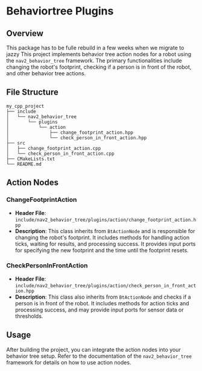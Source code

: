 # Behaviortree Plugins

## Overview
This package has to be fulle rebuild in a few weeks when we migrate to jazzy
This project implements behavior tree action nodes for a robot using the `nav2_behavior_tree` framework. The primary functionalities include changing the robot's footprint, checking if a person is in front of the robot, and other behavior tree actions.

## File Structure
```
my_cpp_project
├── include
│   └── nav2_behavior_tree
│       └── plugins
│           └── action
│               ├── change_footprint_action.hpp
│               └── check_person_in_front_action.hpp
├── src
│   ├── change_footprint_action.cpp
│   └── check_person_in_front_action.cpp
├── CMakeLists.txt
└── README.md
```

## Action Nodes

### ChangeFootprintAction
- **Header File**: `include/nav2_behavior_tree/plugins/action/change_footprint_action.hpp`
- **Description**: This class inherits from `BtActionNode` and is responsible for changing the robot's footprint. It includes methods for handling action ticks, waiting for results, and processing success. It provides input ports for specifying the new footprint and the time until the footprint resets.

### CheckPersonInFrontAction
- **Header File**: `include/nav2_behavior_tree/plugins/action/check_person_in_front_action.hpp`
- **Description**: This class also inherits from `BtActionNode` and checks if a person is in front of the robot. It includes methods for action ticks and processing success, and may provide input ports for sensor data or thresholds.


## Usage
After building the project, you can integrate the action nodes into your behavior tree setup. Refer to the documentation of the `nav2_behavior_tree` framework for details on how to use action nodes.
